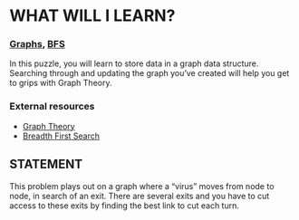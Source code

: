 # WHAT WILL I LEARN?
### [Graphs](https://www.codingame.com/learn/graphs), [BFS](https://www.codingame.com/learn/BFS)
In this puzzle, you will learn to store data in a graph data structure. Searching through and updating the graph you’ve created will help you get to grips with Graph Theory.

### External resources
- [Graph Theory](https://en.wikipedia.org/wiki/Graph_theory)
- [Breadth First Search](https://en.wikipedia.org/wiki/Breadth-first_search)

## STATEMENT
This problem plays out on a graph where a “virus” moves from node to node, in search of an exit. There are several exits and you have to cut access to these exits by finding the best link to cut each turn.
